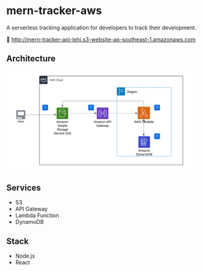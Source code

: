 # mern-tracker-aws

A serverless tracking application for developers to track their development.

🔗 http://mern-tracker-api-lehi.s3-website-ap-southeast-1.amazonaws.com

## Architecture
![alt text](mern-tracker-architecture.png)

## Services
- S3
- API Gateway
- Lambda Function
- DynamoDB

## Stack
- Node.js
- React

